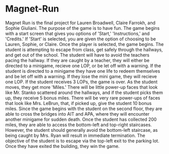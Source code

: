 Magnet-Run
==========

Magnet Run is the final project for Lauren Broadwell, Claire Farrokh, and Sophie Giuliani. The purpose of the game is to have fun. The game begins with a start screen that gives you options of 'Start,' 'Instructions,' and 'Credits.' If 'Start' is selected, you are given the option of choosing to be Lauren, Sophie, or Claire. Once the player is selected, the game begins. The student is attempting to escape from class, get safely through the hallways, and get out of the school. The student will have to avoid the teachers pacing the hallway. If they are caught by a teacher, they will either be directed to a minigame, recieve one LOP, or be let off with a warning. If the student is directed to a minigame they have one life to redeem themselves and be let off with a warning. If they lose the mini game, they will recieve one LOP. If the student receives 3 LOPs, the game is over. As the student moves, they get more 'Miles.' There will be little power-up faces that look like Mr. Stanko scattered around the hallways, and if the student picks them up, they receive 5 bonus miles. There will be very rare power-ups of faces that look like Mrs. LeBrun, that, if picked up, give the student 10 bonus miles. Since the game begins with the student on the second floor, they are able to cross the bridges into AIT and APA, where they will encounter another minigame for sudden death. Once the student has collected 200 miles, they are able to access the bottom-left and top-right staircases. However, the student should generally avoid the bottom-left staircase, as being caught by Mrs. Ryan will result in immediate termination. The objective of the student is to escape via the top-left exit to the parking lot. Once they have exited the building, they win the game. 
